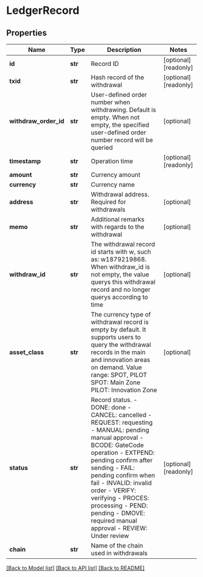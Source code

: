 # LedgerRecord

## Properties
Name | Type | Description | Notes
------------ | ------------- | ------------- | -------------
**id** | **str** | Record ID | [optional] [readonly] 
**txid** | **str** | Hash record of the withdrawal | [optional] [readonly] 
**withdraw_order_id** | **str** | User-defined order number when withdrawing. Default is empty. When not empty, the specified user-defined order number record will be queried | [optional] 
**timestamp** | **str** | Operation time | [optional] [readonly] 
**amount** | **str** | Currency amount | 
**currency** | **str** | Currency name | 
**address** | **str** | Withdrawal address. Required for withdrawals | [optional] 
**memo** | **str** | Additional remarks with regards to the withdrawal | [optional] 
**withdraw_id** | **str** | The withdrawal record id starts with w, such as: w1879219868. When withdraw_id is not empty, the value querys this withdrawal record and no longer querys according to time | [optional] 
**asset_class** | **str** | The currency type of withdrawal record is empty by default. It supports users to query the withdrawal records in the main and innovation areas on demand. Value range: SPOT, PILOT  SPOT: Main Zone  PILOT: Innovation Zone | [optional] 
**status** | **str** | Record status.  - DONE: done - CANCEL: cancelled - REQUEST: requesting - MANUAL: pending manual approval - BCODE: GateCode operation - EXTPEND: pending confirm after sending - FAIL: pending confirm when fail - INVALID: invalid order - VERIFY: verifying - PROCES: processing - PEND: pending - DMOVE: required manual approval - REVIEW: Under review | [optional] [readonly] 
**chain** | **str** | Name of the chain used in withdrawals | 

[[Back to Model list]](../README.md#documentation-for-models) [[Back to API list]](../README.md#documentation-for-api-endpoints) [[Back to README]](../README.md)


